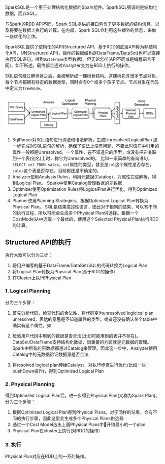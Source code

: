 SparkSQL是一个用于处理结构化数据的Spark组件。SparkSQL强调的是结构化数据，而非SQL。

与Spark的RDD API不同，Spark SQL提供的接口包含了更多数据的结构信息，以及将要在数据上执行的计算。在内部，Spark SQL会利用这些额外的信息，来做一些优化的工作。

SparkSQL提供了结构化的API(Structured API，基于RDD的底层API称为非结构化API，UNStructured API)，操作的数据结构是DataFrame/DataSet(也可以直接执行SQL语句，得到`DataFrame`类型数据)。但无论怎样(API不同或是编程语言不同)，如下所述，最终都会通过Analyzer变为在RDD上执行的操作。




SQL语句经过解析器之后，会被解析成一棵树状结构。这棵树包含很多节点对象，每个节点都拥有特定的数据类型，同时会有0个或多个孩子节点。节点对象在代码中定义为`TreeNode`。

![SparkSQL执行过程](/images/2019/03/sparksql执行过程.png)

1. SqlParser对SQL语句进行词法和语法解析，生成UnresolvedLogicalPlan
  这一步完成对SQL语句的解析，确保了语法上没有问题，不错此时语句中引用的属性一般都是Unresolved。一个属性，在不知道它的类型，或没有把它关联到一个表(别名)上时，称它为Unresolved的。
  比如一条简单的查询语句，`SELECT col FROM sales`，`col`属性的类型，甚至是`col`这个属性是否存在，`sales`这个表是否存在，目前都还是不确定的。
2. Analyzer使用Analysis Rules，利用元数据(Catalog)，对属性完成解析，得到Logical Plan。
  Spark中使用Catalog管理数据的元数据
3. Optimizer使用Optimization Rules将LogicalPlan进行优化，得到Optimized Logical Plan
4. Planner使用Planning Strategies，根据Optimized Logical Plan转换为Physical Plan。
  SQL是结果描述性语言，因此对于相同的结果，可以有不同的执行过程，所以可能会生成多个Physical Plan供选择。根据一个CostModel从中选取一个最优的，使用这个Selected Physical Plan执行RDD的计算。


## Structured API的执行

执行大致可以分为三步：
1. 将用户编写的基于DataFrame/DataSet/SQL的代码转换为Logical Plan
2. 将Logical Plan转换为Physical Plan(基于RDD的操作)
3. 在Cluster上执行Physical Plan

### 1. Logical Planning

分为三个步骤：
1. 首先分析代码，检查代码的合法性，将代码变为unresolved logicical plan
  unresolved，表达的意思是不知道属性的类型，或者还没有确认某个table中确实有这个属性。如

2. 检验用户代码中用到的数据是否合法(比如可能用到的表并不存在)。DataSet/DataFrame支持结构化数据，很重要的方面就是元数据的管理。Spark中所有的原数据都通过Catalog来管理。因此这一步中，Analyzer使用Catalog中的元数据验证数据源是否合法
3. 将resolved logical plan传给Catalyst，对执行步骤进行优化(比如一些pushDown操作)，得到Optimized Logical Plan

### 2. Physical Planning
得到Optimized Logical Plan后，进一步得到Physical Plan(又称为Spark Plan)。分为三个步骤：
1. 根据Optimized Logical Plan得到Physical Plans。对于同样的结果，会有不同的执行步骤，因此这里会生成多个Physical Plans供选择
2. 通过一个Cost Model选出上面Physical Plans中开销最小的一个plan
3. Physical Plan在cluster上执行(对RDD的操作)

### 3. 执行

Physical Plan对应在RDD上的一系列操作。
